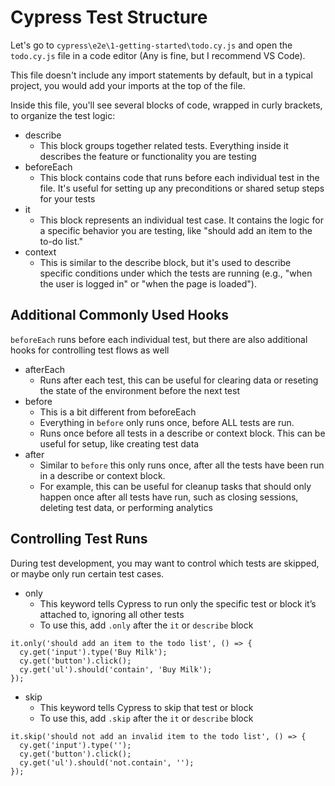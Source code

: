 # Cypress Test Structure

Let's go to `cypress\e2e\1-getting-started\todo.cy.js` and  open the `todo.cy.js` file in a code editor (Any is fine, but I recommend VS Code).

This file doesn't include any import statements by default, but in a typical project, you would add your imports at the top of the file.

Inside this file, you'll see several blocks of code, wrapped in curly brackets, to organize the test logic:
- describe
    - This block groups together related tests. Everything inside it describes the feature or functionality you are testing
- beforeEach
    - This block contains code that runs before each individual test in the file. It's useful for setting up any preconditions or shared setup steps for your tests
- it
    - This block represents an individual test case. It contains the logic for a specific behavior you are testing, like "should add an item to the to-do list."
- context
    - This is similar to the describe block, but it's used to describe specific conditions under which the tests are running (e.g., "when the user is logged in" or "when the page is loaded").

## Additional Commonly Used Hooks
`beforeEach` runs before each individual test, but there are also additional hooks for controlling test flows as well
- afterEach
    - Runs after each test, this can be useful for clearing data or reseting the state of the environment before the next test
- before
    - This is a bit different from beforeEach
    - Everything in `before` only runs once, before ALL tests are run.
    - Runs once before all tests in a describe or context block. This can be useful for setup, like creating test data
- after
    - Similar to `before` this only runs once, after all the tests have been run in a describe or context block.
    - For example, this can be useful for cleanup tasks that should only happen once after all tests have run, such as closing sessions, deleting test data, or performing analytics

## Controlling Test Runs
During test development, you may want to control which tests are skipped, or maybe only run certain test cases. 

- only
    - This keyword tells Cypress to run only the specific test or block it’s attached to, ignoring all other tests
    - To use this, add `.only` after the `it` or `describe` block
```
it.only('should add an item to the todo list', () => {
  cy.get('input').type('Buy Milk');
  cy.get('button').click();
  cy.get('ul').should('contain', 'Buy Milk');
});
```
- skip
    - This keyword tells Cypress to skip that test or block
    - To use this, add `.skip` after the `it` or `describe` block
```
it.skip('should not add an invalid item to the todo list', () => {
  cy.get('input').type('');
  cy.get('button').click();
  cy.get('ul').should('not.contain', '');
});
```